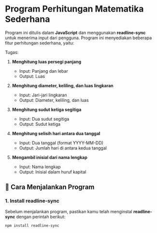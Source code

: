 # Program Perhitungan Matematika Sederhana

Program ini ditulis dalam **JavaScript** dan menggunakan **readline-sync** untuk menerima input dari pengguna. Program ini menyediakan beberapa fitur perhitungan sederhana, yaitu:

Tugas:
1. **Menghitung luas persegi panjang**  
   - Input: Panjang dan lebar  
   - Output: Luas  

2. **Menghitung diameter, keliling, dan luas lingkaran**  
   - Input: Jari-jari lingkaran  
   - Output: Diameter, keliling, dan luas  

3. **Menghitung sudut ketiga segitiga**  
   - Input: Dua sudut segitiga  
   - Output: Sudut ketiga  

4. **Menghitung selisih hari antara dua tanggal**  
   - Input: Dua tanggal (format YYYY-MM-DD)  
   - Output: Jumlah hari di antara kedua tanggal  

5. **Mengambil inisial dari nama lengkap**  
   - Input: Nama lengkap  
   - Output: Inisial dalam huruf kapital  

## 🚀 Cara Menjalankan Program
### **1. Install readline-sync**
Sebelum menjalankan program, pastikan kamu telah menginstal **readline-sync** dengan perintah berikut:

```bash
npm install readline-sync
